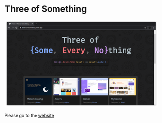 # Three of Something

![Preview](static/preview.png)

Please go to the [website](https://three-of-something.vercel.app)
